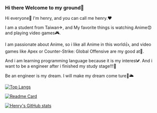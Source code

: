 ### Hi there Welcome to my ground👋

Hi everyone👋 I'm henry, and you can call me henry.❤️  
  
I am a student from Taiwan✈, and My favorite things is watching Anime😍 and playing video games🎮.

I am passionate about Anime, so i like all Anime in this world👍, and video games like Apex or Counter-Strike: Global Offensive are my good at💪.

And i am learning programming language because it is my interest💕. And i want to be a engineer after i finished my study stage!!!🙋‍  
  
Be an engineer is my dream. I will make my dream come ture🌟🌥

[![Top Langs](https://github-readme-stats.vercel.app/api/top-langs/?username=a951087423&theme=yeblu)](https://github.com/anuraghazra/github-readme-stats)

[![Readme Card](https://github-readme-stats.vercel.app/api/pin/?username=a951087423&repo=Henry-C-programming-learning&theme=moltack)](https://github.com/anuraghazra/github-readme-stats)

[![Henry's GitHub stats](https://github-readme-stats.vercel.app/api?username=a951087423&show_icons=true&theme=vue-dark)](https://github.com/anuraghazra/github-readme-stats)

<!--
**a951087423/a951087423** is a ✨ _special_ ✨ repository because its `README.md` (this file) appears on your GitHub profile.

Here are some ideas to get you started:

- 🔭 I’m currently working on ...
- 🌱 I’m currently learning ...
- 👯 I’m looking to collaborate on ...
- 🤔 I’m looking for help with ...
- 💬 Ask me about ...
- 📫 How to reach me: ...
- 😄 Pronouns: ...
- ⚡ Fun fact: ...
-->
